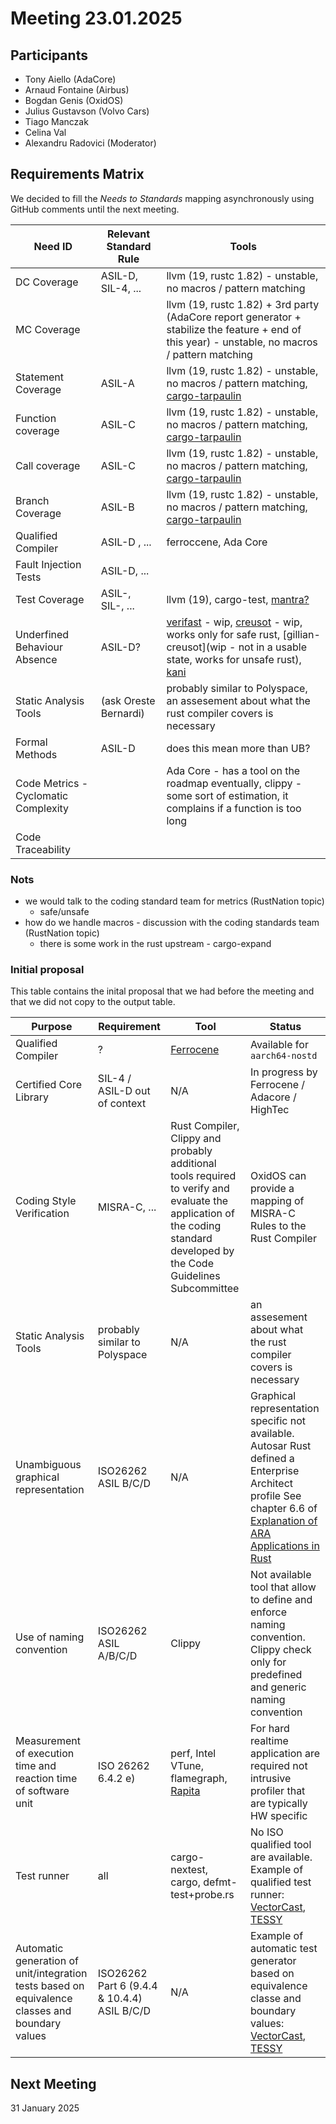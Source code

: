 # Meeting 23.01.2025

## Participants
- Tony Aiello (AdaCore)
- Arnaud Fontaine (Airbus)
- Bogdan Genis (OxidOS)
- Julius Gustavson (Volvo Cars)
- Tiago Manczak
- Celina Val
- Alexandru Radovici (Moderator)


## Requirements Matrix

We decided to fill the *Needs to Standards* mapping asynchronously
using GitHub comments until the next meeting.

| Need ID | Relevant Standard Rule | Tools |
|---------|----------------------|-------|
| DC Coverage | ASIL-D, SIL-4, ...   | llvm (19, rustc 1.82) - unstable, no macros / pattern matching  |
| MC Coverage |                      | llvm (19, rustc 1.82) + 3rd party (AdaCore report generator + stabilize the feature + end of this year) - unstable, no macros / pattern matching |
| Statement Coverage | ASIL-A | llvm (19, rustc 1.82) - unstable, no macros / pattern matching, [cargo-tarpaulin](https://github.com/xd009642/tarpaulin) |
| Function coverage | ASIL-C | llvm (19, rustc 1.82) - unstable, no macros / pattern matching, [cargo-tarpaulin](https://github.com/xd009642/tarpaulin) |
| Call coverage | ASIL-C | llvm (19, rustc 1.82) - unstable, no macros / pattern matching, [cargo-tarpaulin](https://github.com/xd009642/tarpaulin) |
| Branch Coverage | ASIL-B | llvm (19, rustc 1.82) - unstable, no macros / pattern matching, [cargo-tarpaulin](https://github.com/xd009642/tarpaulin) |
| Qualified Compiler | ASIL-D , ...  | ferroccene, Ada Core |
| Fault Injection Tests | ASIL-D, ... |  |
| Test Coverage | ASIL-, SIL-, ... | llvm (19), cargo-test, [mantra?](https://community.infineon.com/t5/Blogs/Requirements-Traceability-with-mantra/ba-p/864822#.) |
| Underfined Behaviour Absence | ASIL-D? | [verifast](https://github.com/verifast/verifast) - wip, [creusot](https://github.com/creusot-rs/creusot) - wip, works only for safe rust, [gillian-creusot](wip - not in a usable state, works for unsafe rust), [kani](https://model-checking.github.io/kani/) |
| Static Analysis Tools | (ask Oreste Bernardi) | probably similar to Polyspace, an assesement about what the rust compiler covers is necessary |
| Formal Methods | ASIL-D | does this mean more than UB? |
| Code Metrics - Cyclomatic Complexity |  | Ada Core - has a tool on the roadmap eventually, clippy - some sort of estimation, it complains if a function is too long |
| Code Traceability | | |

### Nots
- we would talk to the coding standard team for metrics (RustNation topic)
    - safe/unsafe
- how do we handle macros - discussion with the coding standards team (RustNation topic)
    - there is some work in the rust upstream - cargo-expand



### Initial proposal

This table contains the inital proposal that we had before the meeting and that we did not copy to the output table.

| Purpose | Requirement | Tool | Status |
|---------|-------------|------|--------|
| Qualified Compiler | ? | [Ferrocene](https://ferrocene.dev/en/) | Available for `aarch64-nostd` |
| Certified Core Library | SIL-4 / ASIL-D out of context | N/A | In progress by Ferrocene / Adacore / HighTec |
| Coding Style Verification | MISRA-C, ... | Rust Compiler, Clippy and probably additional tools required to verify and evaluate the application of the coding standard developed by the Code Guidelines Subcommittee | OxidOS can provide a mapping of MISRA-C Rules to the Rust Compiler |
| Static Analysis Tools | probably similar to Polyspace | N/A | an assesement about what the rust compiler covers is necessary |
|Unambiguous graphical representation|ISO26262 ASIL B/C/D | N/A | Graphical representation specific not available. Autosar Rust defined a Enterprise Architect profile See chapter 6.6 of [Explanation of ARA Applications in Rust](https://www.autosar.org/fileadmin/standards/R23-11/AP/AUTOSAR_AP_EXP_ARARustApplications.pdf)|
|Use of naming convention| ISO26262 ASIL A/B/C/D | Clippy | Not available tool that allow to define and enforce naming convention. Clippy check only for predefined and generic naming convention |
|Measurement of execution time and reaction time of software unit| ISO 26262 6.4.2 e) | perf, Intel VTune, flamegraph, [Rapita](https://www.adacore.com/press/rapita-systems-showcases-adacores-gnat-pro-for-rust-at-hisc) |  For hard realtime application are required not intrusive profiler that are typically HW specific |
| Test runner | all | cargo-nextest, cargo, defmt-test+probe.rs | No ISO qualified tool are available. Example of qualified test runner: [VectorCast](https://www.vector.com/us/en/products/products-a-z/software/vectorcast/?gad_source=1&gclid=EAIaIQobChMIyMKCgvn3igMVM0-RBR1s9BOkEAAYASAAEgJM2_D_BwE#c336977),  [TESSY](https://www.razorcat.com/en/product-tessy.html)|
| Automatic generation of unit/integration tests based on equivalence classes and boundary values | ISO26262 Part 6 (9.4.4 & 10.4.4) ASIL B/C/D | N/A | Example of automatic test generator based on equivalence classe and boundary values: [VectorCast](https://www.vector.com/us/en/products/products-a-z/software/vectorcast/?gad_source=1&gclid=EAIaIQobChMIyMKCgvn3igMVM0-RBR1s9BOkEAAYASAAEgJM2_D_BwE#c336977),  [TESSY](https://www.razorcat.com/en/product-tessy.html) |


## Next Meeting

31 January 2025
